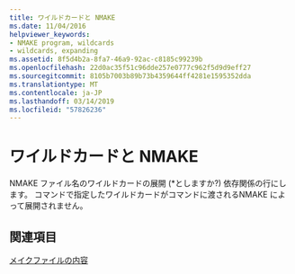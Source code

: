 ```yaml
---
title: ワイルドカードと NMAKE
ms.date: 11/04/2016
helpviewer_keywords:
- NMAKE program, wildcards
- wildcards, expanding
ms.assetid: 8f5d4b2a-8fa7-46a9-92ac-c8185c99239b
ms.openlocfilehash: 22d0ac35f51c96dde257e0777c962f5d9d9eff27
ms.sourcegitcommit: 8105b7003b89b73b4359644ff4281e1595352dda
ms.translationtype: MT
ms.contentlocale: ja-JP
ms.lasthandoff: 03/14/2019
ms.locfileid: "57826236"
---
```

# <a name="wildcards-and-nmake"></a>ワイルドカードと NMAKE

NMAKE ファイル名のワイルドカードの展開 (\*としますか?) 依存関係の行にします。 コマンドで指定したワイルドカードがコマンドに渡されるNMAKE によって展開されません。

## <a name="see-also"></a>関連項目

[メイクファイルの内容](contents-of-a-makefile.md)
